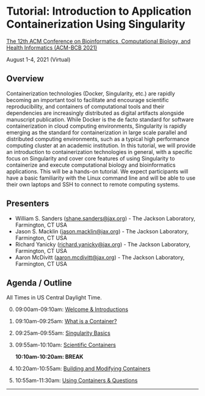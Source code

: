 # Tutorial: Introduction to Application Containerization Using Singularity

[The 12th ACM Conference on Bioinformatics, Computational Biology, and Health Informatics (ACM-BCB 2021)](https://acm-bcb.org/2021)

August 1-4, 2021 (Virtual)

## Overview

Containerization technologies (Docker, Singularity, etc.) are rapidly becoming an important tool to facilitate and encourage scientific reproducibility, and containers of computational tools and their dependencies are increasingly distributed as digital artifacts alongside manuscript publication.  While Docker is the de facto standard for software containerization in cloud computing environments, Singularity is rapidly emerging as the standard for containerization in large scale parallel and distributed computing environments, such as a typical high performance computing cluster at an academic institution.  In this tutorial, we will provide an introduction to containerization technologies in general, with a specific focus on Singularity and cover core features of using Singularity to containerize and execute computational biology and bioinformatics applications.  This will be a hands-on tutorial.  We expect participants will have a basic familiarity with the Linux command line and will be able to use their own laptops and SSH to connect to remote computing systems.

## Presenters
- William S. Sanders (shane.sanders@jax.org) - The Jackson Laboratory, Farmington, CT USA
- Jason S. Macklin (jason.macklin@jax.org) - The Jackson Laboratory, Farmington, CT USA
- Richard Yanicky (richard.yanicky@jax.org) - The Jackson Laboratory, Farmington, CT USA
- Aaron McDivitt (aaron.mcdivitt@jax.org) - The Jackson Laboratory, Farmington, CT USA

## Agenda / Outline
All Times in US Central Daylight Time.

0. 09:00am-09:10am: [Welcome & Introductions](section_00.md)
1. 09:10am-09:25am: [What is a Container?](section_01.md)
2. 09:25am-09:55am: [Singularity Basics](section_02.md)
3. 09:55am-10:10am: [Scientific Containers](section_03.md)

    **10:10am-10:20am: BREAK**

4. 10:20am-10:55am: [Building and Modifying Containers](section_04.md)
5. 10:55am-11:30am: [Using Containers & Questions](section_05.md)


***








